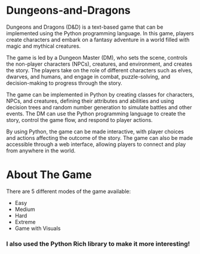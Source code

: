 # Dungeons-and-Dragons

Dungeons and Dragons (D&D) is a text-based game that can be implemented using the Python programming language. In this game, players create characters and embark on a fantasy adventure in a world filled with magic and mythical creatures.

The game is led by a Dungeon Master (DM), who sets the scene, controls the non-player characters (NPCs), creatures, and environment, and creates the story. The players take on the role of different characters such as elves, dwarves, and humans, and engage in combat, puzzle-solving, and decision-making to progress through the story.

The game can be implemented in Python by creating classes for characters, NPCs, and creatures, defining their attributes and abilities and using decision trees and random number generation to simulate battles and other events. The DM can use the Python programming language to create the story, control the game flow, and respond to player actions.

By using Python, the game can be made interactive, with player choices and actions affecting the outcome of the story. The game can also be made accessible through a web interface, allowing players to connect and play from anywhere in the world.

# About The Game
There are 5 different modes of the game available:
- Easy
- Medium
- Hard
- Extreme
- Game with Visuals

### I also used the Python Rich library to make it more interesting! 
